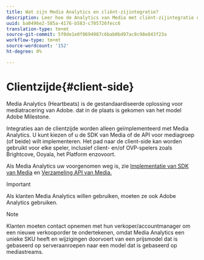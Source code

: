 ```yaml
---
title: Wat zijn Media Analytics en cliënt-zijintegratie?
description: Leer hoe de Analytics van Media met cliënt-zijintegratie en de SDK van Media en/of de Inzameling API van Media werkt.
uuid: ba0496e2-585a-4176-b583-c705726fecc6
translation-type: tm+mt
source-git-commit: 5f0de1e0f0694987c6bab0bd97ac8c98e843f23a
workflow-type: tm+mt
source-wordcount: '152'
ht-degree: 0%

---
```



# Clientzijde{#client-side}

Media Analytics (Heartbeats) is de gestandaardiseerde oplossing voor mediatracering van Adobe. dat in de plaats is gekomen van het model Adobe Milestone.

Integraties aan de clientzijde worden alleen geïmplementeerd met Media Analytics. U kunt kiezen of u de SDK van Media of de API voor mediagroep (of beide) wilt implementeren. Het pad naar de client-side kan worden gebruikt voor elke speler, inclusief client- en/of OVP-spelers zoals Brightcove, Ooyala, het Platform enzovoort.

Als Media Analytics uw voorgenomen weg is, zie [Implementatie van SDK van Media](/help/sdk-implement/setup/setup-overview.md) en [Verzameling API van Media.](/help/media-collection-api/mc-api-overview.md)

>[!IMPORTANT]
>
>Als klanten Media Analytics willen gebruiken, moeten ze ook Adobe Analytics gebruiken.

>[!NOTE]
>
>Klanten moeten contact opnemen met hun verkoper/accountmanager om een nieuwe verkooporder te ondertekenen, omdat Media Analytics een unieke SKU heeft en wijzigingen doorvoert van een prijsmodel dat is gebaseerd op serveraanroepen naar een model dat is gebaseerd op mediastreams.

